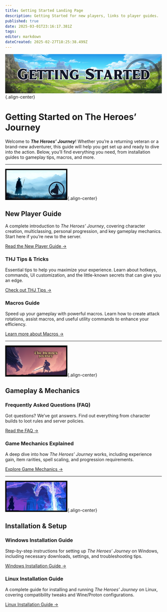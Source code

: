 ```yaml
---
title: Getting Started Landing Page
description: Getting Started for new players, links to player guides.
published: true
date: 2025-03-01T23:16:17.381Z
tags: 
editor: markdown
dateCreated: 2025-02-27T18:25:38.499Z
---
```



![wikibannergettingstarted.png](/wikibannergettingstarted.png){.align-center}
# **Getting Started on The Heroes’ Journey**  
Welcome to ***The Heroes’ Journey***! Whether you’re a returning veteran or a brand-new adventurer, this guide will help you get set up and ready to dive into the action. Below, you’ll find everything you need, from installation guides to gameplay tips, macros, and more.  

---
![thjpagebreak2.png](/thjpagebreak3.png){.align-center}
## **New Player Guide**  
A complete introduction to *The Heroes’ Journey*, covering character creation, multiclassing, personal progression, and key gameplay mechanics. Start here if you’re new to the server.  

[Read the New Player Guide →](https://wiki.heroesjourneyemu.com/en/getting-started/new-player-guide)

### **THJ Tips & Tricks**  
Essential tips to help you maximize your experience. Learn about hotkeys, commands, UI customization, and the little-known secrets that can give you an edge.  

[Check out THJ Tips →](https://wiki.heroesjourneyemu.com/en/getting-started/THJ-Tips)  

### **Macros Guide**  
Speed up your gameplay with powerful macros. Learn how to create attack rotations, assist macros, and useful utility commands to enhance your efficiency.  

[Learn more about Macros →](https://wiki.heroesjourneyemu.com/en/getting-started/macros) 

---
![thjpagebreak1.png](/thjpagebreak1.png){.align-center}

## **Gameplay & Mechanics**  

### **Frequently Asked Questions (FAQ)**  
Got questions? We’ve got answers. Find out everything from character builds to loot rules and server policies.  

[Read the FAQ →](https://wiki.heroesjourneyemu.com/en/getting-started/faq)  

### **Game Mechanics Explained**  
A deep dive into how *The Heroes’ Journey* works, including experience gain, item rarities, spell scaling, and progression requirements.  

[Explore Game Mechanics →](https://wiki.heroesjourneyemu.com/en/getting-started/game-mechanics)  

---
![thjpagebreak2.png](/thjpagebreak2.png){.align-center}
## **Installation & Setup**  

### **Windows Installation Guide**  
Step-by-step instructions for setting up *The Heroes’ Journey* on Windows, including necessary downloads, settings, and troubleshooting tips.  

[Windows Installation Guide →](https://wiki.heroesjourneyemu.com/en/getting-started/installation-guide)  

### **Linux Installation Guide**  
A complete guide for installing and running *The Heroes’ Journey* on Linux, covering compatibility tweaks and Wine/Proton configurations.  

[Linux Installation Guide →](https://wiki.heroesjourneyemu.com/en/getting-started/linux)  


